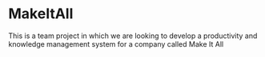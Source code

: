 # MakeItAll
This is a team project in which we are looking to develop a productivity and knowledge management system for a company called Make It All
